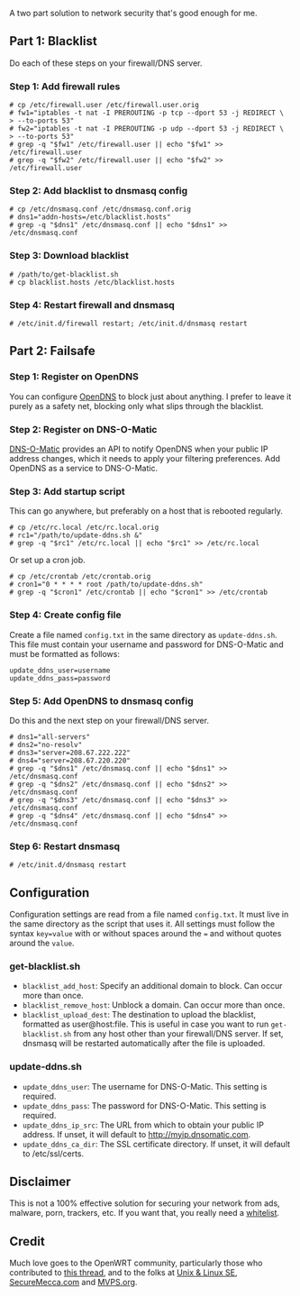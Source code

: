 A two part solution to network security that's good enough for me.

## Part 1: Blacklist

Do each of these steps on your firewall/DNS server.

### Step 1: Add firewall rules

```
# cp /etc/firewall.user /etc/firewall.user.orig
# fw1="iptables -t nat -I PREROUTING -p tcp --dport 53 -j REDIRECT \
> --to-ports 53"
# fw2="iptables -t nat -I PREROUTING -p udp --dport 53 -j REDIRECT \
> --to-ports 53"
# grep -q "$fw1" /etc/firewall.user || echo "$fw1" >> /etc/firewall.user
# grep -q "$fw2" /etc/firewall.user || echo "$fw2" >> /etc/firewall.user
```

### Step 2: Add blacklist to dnsmasq config

```
# cp /etc/dnsmasq.conf /etc/dnsmasq.conf.orig
# dns1="addn-hosts=/etc/blacklist.hosts"
# grep -q "$dns1" /etc/dnsmasq.conf || echo "$dns1" >> /etc/dnsmasq.conf
```

### Step 3: Download blacklist

```
# /path/to/get-blacklist.sh
# cp blacklist.hosts /etc/blacklist.hosts
```

### Step 4: Restart firewall and dnsmasq

```
# /etc/init.d/firewall restart; /etc/init.d/dnsmasq restart
```

## Part 2: Failsafe

### Step 1: Register on OpenDNS

You can configure [OpenDNS](https://www.opendns.com/) to block just about
anything. I prefer to leave it purely as a safety net, blocking only what slips
through the blacklist.

### Step 2: Register on DNS-O-Matic

[DNS-O-Matic](https://www.dnsomatic.com/) provides an API to notify OpenDNS when
your public IP address changes, which it needs to apply your filtering
preferences. Add OpenDNS as a service to DNS-O-Matic.

### Step 3: Add startup script

This can go anywhere, but preferably on a host that is rebooted regularly.

```
# cp /etc/rc.local /etc/rc.local.orig
# rc1="/path/to/update-ddns.sh &"
# grep -q "$rc1" /etc/rc.local || echo "$rc1" >> /etc/rc.local
```

Or set up a cron job.

```
# cp /etc/crontab /etc/crontab.orig
# cron1="0 * * * * root /path/to/update-ddns.sh"
# grep -q "$cron1" /etc/crontab || echo "$cron1" >> /etc/crontab
```

### Step 4: Create config file

Create a file named `config.txt` in the same directory as `update-ddns.sh`. This
file must contain your username and password for DNS-O-Matic and must be
formatted as follows:

```
update_ddns_user=username
update_ddns_pass=password
```

### Step 5: Add OpenDNS to dnsmasq config

Do this and the next step on your firewall/DNS server.

```
# dns1="all-servers"
# dns2="no-resolv"
# dns3="server=208.67.222.222"
# dns4="server=208.67.220.220"
# grep -q "$dns1" /etc/dnsmasq.conf || echo "$dns1" >> /etc/dnsmasq.conf
# grep -q "$dns2" /etc/dnsmasq.conf || echo "$dns2" >> /etc/dnsmasq.conf
# grep -q "$dns3" /etc/dnsmasq.conf || echo "$dns3" >> /etc/dnsmasq.conf
# grep -q "$dns4" /etc/dnsmasq.conf || echo "$dns4" >> /etc/dnsmasq.conf
```

### Step 6: Restart dnsmasq

```
# /etc/init.d/dnsmasq restart
```

## Configuration

Configuration settings are read from a file named `config.txt`. It must live in
the same directory as the script that uses it. All settings must follow the
syntax `key=value` with or without spaces around the `=` and without quotes
around the `value`.

### get-blacklist.sh

* `blacklist_add_host`: Specify an additional domain to block. Can occur more
  than once.
* `blacklist_remove_host`: Unblock a domain. Can occur more than once.
* `blacklist_upload_dest`: The destination to upload the blacklist, formatted as
  user@host:file. This is useful in case you want to run `get-blacklist.sh` from
  any host other than your firewall/DNS server. If set, dnsmasq will be
  restarted automatically after the file is uploaded.

### update-ddns.sh

* `update_ddns_user`: The username for DNS-O-Matic. This setting is required.
* `update_ddns_pass`: The password for DNS-O-Matic. This setting is required.
* `update_ddns_ip_src`: The URL from which to obtain your public IP address. If
  unset, it will default to http://myip.dnsomatic.com.
* `update_ddns_ca_dir`: The SSL certificate directory. If unset, it will default
  to /etc/ssl/certs.

## Disclaimer

This is not a 100% effective solution for securing your network from ads,
malware, porn, trackers, etc. If you want that, you really need a
[whitelist](https://github.com/dave-kennedy/whitelist).

## Credit

Much love goes to the OpenWRT community, particularly those who contributed to
[this thread](https://forum.openwrt.org/viewtopic.php?id=35023), and to the
folks at [Unix & Linux SE](https://unix.stackexchange.com/),
[SecureMecca.com](http://securemecca.com/) and
[MVPS.org](http://winhelp2002.mvps.org/).

